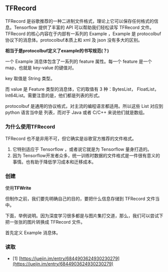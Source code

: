 ## TFRecord
TFRecord 是谷歌推荐的一种二进制文件格式，理论上它可以保存任何格式的信息。Tensorflow 提供了丰富的 API 可以帮助我们轻松读写 TFRecord 文件。TFRecord 的核心内容在于内部有一系列的 Example ，Example 是 protocolbuf 协议下的消息体。protocolbuf本质上和 xml 及 json 没有多大的区别。

**相当于是protocolbuf定义了example的书写规范(？)**

一个 Example 消息体包含了一系列的 feature 属性。每一个 feature 是一个 map，也就是 key-value 的键值对。

key 取值是 String 类型。

而 value 是 Feature 类型的消息体，它的取值有 3 种：BytesList， FloatList， Int64List。需要注意的是，他们都是列表的形式。

protocolbuf 是通用的协议格式，对主流的编程语言都适用。所以这些 List 对应到 python 语言当中是 列表，而对于 Java 或者 C/C++ 来说他们就是数组。

### 为什么使用TFRecord

TFRecord 也不是非用不可，但它确实是谷歌官方推荐的文件格式。
1. 它特别适应于 Tensorflow ，或者说它就是为 Tensorflow 量身打造的。 
2. 因为 Tensorflow开发者众多，统一训练时数据的文件格式是一件很有意义的事情。也有助于降低学习成本和迁移成本。

### 创建
使用**TFWrite**

但制作之前，我们要先明确自己的目的，要把什么信息存储到 TFRecord 文件当中。

下面，举例说明。因为深度学习很多都是与图片集打交道，那么，我们可以尝试下把一张张的图片转换成 TFRecord 文件。

首先定义 Example 消息体。


### 读取

- [1] [https://juejin.im/entry/6844903624930230279](https://juejin.im/entry/6844903624930230279)
